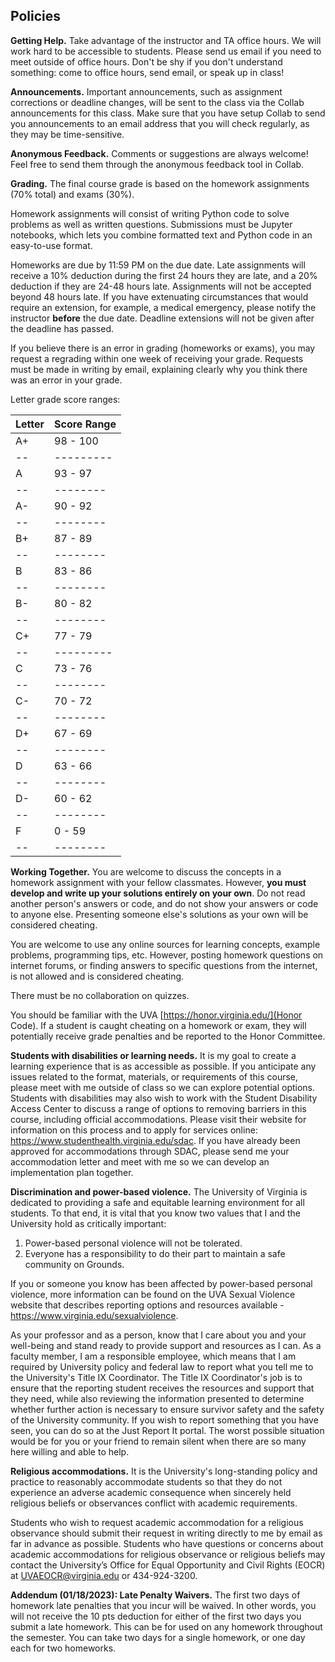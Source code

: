 ## Policies

**Getting Help.** Take advantage of the instructor and TA office hours. We will work hard to be accessible to students. Please send us email if you need to meet outside of office hours. Don't be shy if you don't understand something: come to office hours, send email, or speak up in class!

**Announcements.** Important announcements, such as assignment corrections or deadline changes, will be sent to the class via the Collab announcements for this class. Make sure that you have setup Collab to send you announcements to an email address that you will check regularly, as they may be time-sensitive.

**Anonymous Feedback.** Comments or suggestions are always welcome! Feel free to send them through the anonymous feedback tool in Collab.

**Grading.** The final course grade is based on the homework assignments (70% total) and exams (30%).

Homework assignments will consist of writing Python code to solve problems as well as written questions. Submissions must be Jupyter notebooks, which lets you combine formatted text and Python code in an easy-to-use format.

Homeworks are due by 11:59 PM on the due date. Late assignments will receive a 10% deduction during the first 24 hours they are late, and a 20% deduction if they are 24-48 hours late. Assignments will not be accepted beyond 48 hours late. If you have extenuating circumstances that would require an extension, for example, a medical emergency, please notify the instructor **before** the due date. Deadline extensions will not be given after the deadline has passed.

If you believe there is an error in grading (homeworks or exams), you may request a regrading within one week of receiving your grade. Requests must be made in writing by email, explaining clearly why you think there was an error in your grade.

Letter grade score ranges:

| Letter | Score Range |
| ------ | ----------- |
| A+ | 98 - 100 |
| -- | ---------|
| A  | 93 - 97  |
| -- | -------- |
| A- | 90 - 92  |
| -- | -------- |
| B+ | 87 - 89  |
| -- | -------- |
| B  | 83 - 86  |
| -- | -------- |
| B- | 80 - 82  |
| -- | -------- |
| C+ | 77 - 79  |
| -- | ---------|
| C  | 73 - 76  |
| -- | -------- |
| C- | 70 - 72  |
| -- | -------- |
| D+ | 67 - 69  |
| -- | -------- |
| D  | 63 - 66  |
| -- | -------- |
| D- | 60 - 62  |
| -- | -------- |
| F  | 0 - 59   |
| -- | -------- |

**Working Together.** You are welcome to discuss the concepts in a homework assignment with
your fellow classmates. However, **you must develop and write up your solutions entirely on your own**. Do not read
another person's answers or code, and do not show your answers or code to anyone else. Presenting
someone else's solutions as your own will be considered cheating.

You are welcome to use any online sources for learning concepts, example
problems, programming tips, etc. However, posting homework questions on internet
forums, or finding answers to specific questions from the internet, is not
allowed and is considered cheating.

There must be no collaboration on quizzes.

You should be familiar with the UVA [https://honor.virginia.edu/](Honor Code). If a student
is caught cheating on a homework or exam, they will potentially receive grade penalties and be reported to the Honor Committee.

**Students with disabilities or learning needs.**
It is my goal to create a learning experience that is as accessible as possible. If you anticipate any issues related to the format, materials, or requirements of this course, please meet with me outside of class so we can explore potential options. Students with disabilities may also wish to work with the Student Disability Access Center to discuss a range of options to removing barriers in this course, including official accommodations. Please visit their website for information on this process and to apply for services online: https://www.studenthealth.virginia.edu/sdac. If you have already been approved for accommodations through SDAC, please send me your accommodation letter and meet with me so we can develop an implementation plan together.

**Discrimination and power-based violence.**
The University of Virginia is dedicated to providing a safe and equitable learning environment for all students. To that end, it is vital that you know two values that I and the University hold as critically important:

1. Power-based personal violence will not be tolerated.
2. Everyone has a responsibility to do their part to maintain a safe community on Grounds.

If you or someone you know has been affected by power-based personal violence, more information can be found on the UVA Sexual Violence website that describes reporting options and resources available - https://www.virginia.edu/sexualviolence.

As your professor and as a person, know that I care about you and your well-being and stand ready to provide support and resources as I can. As a faculty member, I am a responsible employee, which means that I am required by University policy and federal law to report what you tell me to the University's Title IX Coordinator. The Title IX Coordinator's job is to ensure that the reporting student receives the resources and support that they need, while also reviewing the information presented to determine whether further action is necessary to ensure survivor safety and the safety of the University community. If you wish to report something that you have seen, you can do so at the Just Report It portal. The worst possible situation would be for you or your friend to remain silent when there are so many here willing and able to help.

**Religious accommodations.**
It is the University's long-standing policy and practice to reasonably accommodate students so that they do not experience an adverse academic consequence when sincerely held religious beliefs or observances conflict with academic requirements.

Students who wish to request academic accommodation for a religious observance should submit their request in writing directly to me by email as far in advance as possible. Students who have questions or concerns about academic accommodations for religious observance or religious beliefs may contact the University’s Office for Equal Opportunity and Civil Rights (EOCR) at <UVAEOCR@virginia.edu> or 434-924-3200.

**Addendum (01/18/2023): Late Penalty Waivers.**
The first two days of homework late penalties that you incur will be waived. In other words, you will not receive the 10 pts deduction for either of the first two days you submit a late homework. This can be for used on any homework throughout the semester. You can take two days for a single homework, or one day each for two homeworks.
